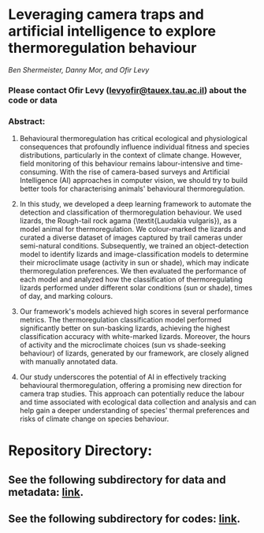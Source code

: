 # Leveraging camera traps and artificial intelligence to explore thermoregulation behaviour

_Ben Shermeister, Danny Mor, and Ofir Levy_

### Please contact Ofir Levy (levyofir@tauex.tau.ac.il) about the code or data

### **Abstract**:
1. Behavioural thermoregulation has critical ecological and physiological consequences that profoundly influence individual fitness and species distributions, particularly in the context of climate change. However, field monitoring of this behaviour remains labour-intensive and time-consuming. With the rise of camera-based surveys and Artificial Intelligence (AI) approaches in computer vision, we should try to build better tools for characterising animals' behavioural thermoregulation.  

2. In this study, we developed a deep learning framework to automate the detection and classification of thermoregulation behaviour. We used lizards, the Rough-tail rock agama (\textit{Laudakia vulgaris}), as a model animal for thermoregulation. We colour-marked the lizards and curated a diverse dataset of images captured by trail cameras under semi-natural conditions. Subsequently, we trained an object-detection model to identify lizards and image-classification models to determine their microclimate usage (activity in sun or shade), which may indicate thermoregulation preferences. We then evaluated the performance of each model and analyzed how the classification of thermoregulating lizards performed under different solar conditions (sun or shade), times of day, and marking colours.

3. Our framework's models achieved high scores in several performance metrics. The thermoregulation classification model performed significantly better on sun-basking lizards, achieving the highest classification accuracy with white-marked lizards. Moreover, the hours of activity and the microclimate choices (sun vs shade-seeking behaviour) of lizards, generated by our framework, are closely aligned with manually annotated data.

4. Our study underscores the potential of AI in effectively tracking behavioural thermoregulation, offering a promising new direction for camera trap studies. This approach can potentially reduce the labour and time associated with ecological data collection and analysis and can help gain a deeper understanding of species' thermal preferences and risks of climate change on species behaviour.

# **Repository Directory**:
## See the following subdirectory for data and metadata: [link](https://github.com/levyofi/Shermeister_et_al_J_Anim_Ecol/tree/for_review/Data).

## See the following subdirectory for codes: [link](https://github.com/levyofi/Shermeister_et_al_J_Anim_Ecol/tree/for_review/Code).
